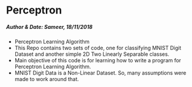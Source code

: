 # Perceptron
##### Author & Date: Sameer, 18/11/2018
- Perceptron Learning Algorithm
- This Repo contains two sets of code, one for classifying MNIST Digit Dataset and another simple 2D Two Linearly Separable classes. 
- Main objective of this code is for learning how to write a program for Perceptron Learning Algorithm.
- MNIST Digit Data is a Non-Linear Dataset. So, many assumptions were made to work around that.
